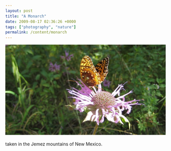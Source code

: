```yaml
---
layout: post
title: "A Monarch"
date: 2009-08-17 02:36:26 +0000
tags: ["photography", "nature"]
permalink: /content/monarch
---
```




![](/sites/default/files/monarch_1.jpg)\
\
taken in the Jemez mountains of New Mexico.




